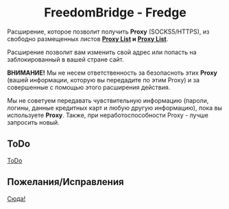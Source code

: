 <h1 align="center">FreedomBridge - Fredge</h1> 
<p>Расширение, которое позволит получить <b>Proxy</b> (SOCKS5/HTTPS), из свободно размещенных листов <b><a href="https://github.com/jetkai/proxy-list">Proxy List</a> и <a href="https://github.com/monosans/proxy-list">Proxy List</a></b>.</p>
<p>Расширение позволит вам изменить свой адрес или попасть на заблокированный в вашей стране сайт.</p>
<p><b>ВНИМАНИЕ!</b> Мы не несем ответственность за безопасноть этих <b>Proxy</b> (вашей информации, которую вы передадите по этим Proxy) и за совершенные с помощью этого расширения действия.</p>
<p>Мы не советуем передавать чувствительную информацию (пароли, логины, данные кредитных карт и любую другую информацию), пока вы используете <b>Proxy</b>. Также, при неработоспособности Proxy - лучше запросить новый.</p>

<h2>ToDo</h2>
<a href="https://github.com/Erghel/SOCKSy/projects/1">ToDo</a>

<h2>Пожелания/Исправления</h2>
<a href="https://github.com/Erghel/SOCKSy/issues/1">Сюда!</a>
